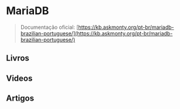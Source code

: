 # MariaDB

> Documentação oficial: [https://kb.askmonty.org/pt-br/mariadb-brazilian-portuguese/](https://kb.askmonty.org/pt-br/mariadb-brazilian-portuguese/)

## Livros

## Videos

## Artigos
